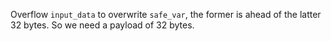 Overflow `input_data` to overwrite `safe_var`, the former is ahead of the latter 32 bytes. So we need a payload of 32 bytes.
